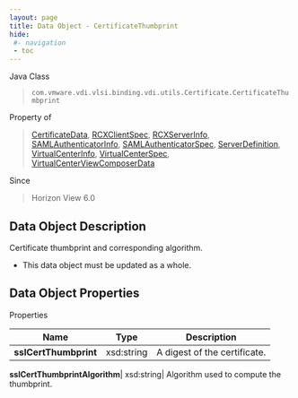 ```yaml
---
layout: page
title: Data Object - CertificateThumbprint
hide:
 #- navigation
 - toc
---
```






Java Class  
> `com.vmware.vdi.vlsi.binding.vdi.utils.Certificate.CertificateThumbprint`

Property of  
> [CertificateData](vdi.utils.Certificate.CertificateData.md#field_detail), [RCXClientSpec](vdi.infrastructure.RCX.RCXClientSpec.md#field_detail), [RCXServerInfo](vdi.infrastructure.RCX.RCXServerInfo.md#field_detail), [SAMLAuthenticatorInfo](vdi.infrastructure.SAMLAuthenticator.SAMLAuthenticatorInfo.md#field_detail), [SAMLAuthenticatorSpec](vdi.infrastructure.SAMLAuthenticator.SAMLAuthenticatorSpec.md#field_detail), [ServerDefinition](vdi.utils.Certificate.ServerDefinition.md#field_detail), [VirtualCenterInfo](vdi.infrastructure.VirtualCenter.VirtualCenterInfo.md#field_detail), [VirtualCenterSpec](vdi.infrastructure.VirtualCenter.VirtualCenterSpec.md#field_detail), [VirtualCenterViewComposerData](vdi.infrastructure.VirtualCenter.ViewComposerData.md#field_detail)

Since  
> Horizon View 6.0


## Data Object Description 

Certificate thumbprint and corresponding algorithm. 

  * This data object must be updated as a whole.



## Data Object Properties

Properties

Name |  Type |  Description   
---|---|---  
**sslCertThumbprint**|  xsd:string|  A digest of the certificate.   
  
**sslCertThumbprintAlgorithm**|  xsd:string|  Algorithm used to compute the thumbprint.   
  
  
  
  
  
  
